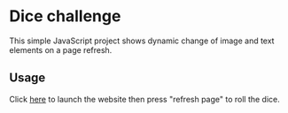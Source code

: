 # Dice challenge

This simple JavaScript project shows dynamic change of image and text elements on a page refresh. 

## Usage

Click [here](https://nenalukic.github.io/dice-challenge-game/) to launch the website then press "refresh page" to roll the dice.

